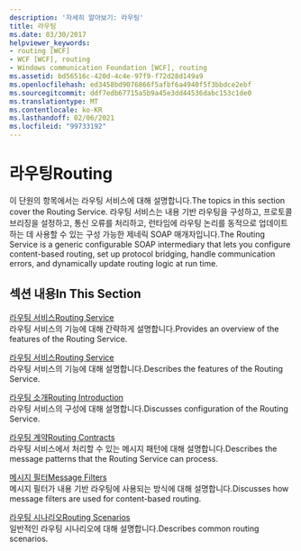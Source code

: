 ```yaml
---
description: '자세히 알아보기: 라우팅'
title: 라우팅
ms.date: 03/30/2017
helpviewer_keywords:
- routing [WCF]
- WCF [WCF], routing
- Windows communication Foundation [WCF], routing
ms.assetid: bd56516c-420d-4c4e-97f9-f72d28d149a9
ms.openlocfilehash: ed3458bd9076866f5afbf6a4940f5f3bbdce2ebf
ms.sourcegitcommit: ddf7edb67715a5b9a45e3dd44536dabc153c1de0
ms.translationtype: MT
ms.contentlocale: ko-KR
ms.lasthandoff: 02/06/2021
ms.locfileid: "99733192"
---
```

# <a name="routing"></a><span data-ttu-id="cd3a9-103">라우팅</span><span class="sxs-lookup"><span data-stu-id="cd3a9-103">Routing</span></span>

<span data-ttu-id="cd3a9-104">이 단원의 항목에서는 라우팅 서비스에 대해 설명합니다.</span><span class="sxs-lookup"><span data-stu-id="cd3a9-104">The topics in this section cover the Routing Service.</span></span> <span data-ttu-id="cd3a9-105">라우팅 서비스는 내용 기반 라우팅을 구성하고, 프로토콜 브리징을 설정하고, 통신 오류를 처리하고, 런타임에 라우팅 논리를 동적으로 업데이트하는 데 사용할 수 있는 구성 가능한 제네릭 SOAP 매개자입니다.</span><span class="sxs-lookup"><span data-stu-id="cd3a9-105">The Routing Service is a generic configurable SOAP intermediary that lets you configure content-based routing, set up protocol bridging, handle communication errors, and dynamically update routing logic at run time.</span></span>  
  
## <a name="in-this-section"></a><span data-ttu-id="cd3a9-106">섹션 내용</span><span class="sxs-lookup"><span data-stu-id="cd3a9-106">In This Section</span></span>  

 [<span data-ttu-id="cd3a9-107">라우팅 서비스</span><span class="sxs-lookup"><span data-stu-id="cd3a9-107">Routing Service</span></span>](routing-service.md)  
 <span data-ttu-id="cd3a9-108">라우팅 서비스의 기능에 대해 간략하게 설명합니다.</span><span class="sxs-lookup"><span data-stu-id="cd3a9-108">Provides an overview of the features of the Routing Service.</span></span>  
  
 [<span data-ttu-id="cd3a9-109">라우팅 서비스</span><span class="sxs-lookup"><span data-stu-id="cd3a9-109">Routing Service</span></span>](routing-service.md)  
 <span data-ttu-id="cd3a9-110">라우팅 서비스의 기능에 대해 설명합니다.</span><span class="sxs-lookup"><span data-stu-id="cd3a9-110">Describes the features of the Routing Service.</span></span>  
  
 [<span data-ttu-id="cd3a9-111">라우팅 소개</span><span class="sxs-lookup"><span data-stu-id="cd3a9-111">Routing Introduction</span></span>](routing-introduction.md)  
 <span data-ttu-id="cd3a9-112">라우팅 서비스의 구성에 대해 설명합니다.</span><span class="sxs-lookup"><span data-stu-id="cd3a9-112">Discusses configuration of the Routing Service.</span></span>  
  
 [<span data-ttu-id="cd3a9-113">라우팅 계약</span><span class="sxs-lookup"><span data-stu-id="cd3a9-113">Routing Contracts</span></span>](routing-contracts.md)  
 <span data-ttu-id="cd3a9-114">라우팅 서비스에서 처리할 수 있는 메시지 패턴에 대해 설명합니다.</span><span class="sxs-lookup"><span data-stu-id="cd3a9-114">Describes the message patterns that the Routing Service can process.</span></span>  
  
 [<span data-ttu-id="cd3a9-115">메시지 필터</span><span class="sxs-lookup"><span data-stu-id="cd3a9-115">Message Filters</span></span>](message-filters.md)  
 <span data-ttu-id="cd3a9-116">메시지 필터가 내용 기반 라우팅에 사용되는 방식에 대해 설명합니다.</span><span class="sxs-lookup"><span data-stu-id="cd3a9-116">Discusses how message filters are used for content-based routing.</span></span>  
  
 [<span data-ttu-id="cd3a9-117">라우팅 시나리오</span><span class="sxs-lookup"><span data-stu-id="cd3a9-117">Routing Scenarios</span></span>](routing-scenarios.md)  
 <span data-ttu-id="cd3a9-118">일반적인 라우팅 시나리오에 대해 설명합니다.</span><span class="sxs-lookup"><span data-stu-id="cd3a9-118">Describes common routing scenarios.</span></span>
